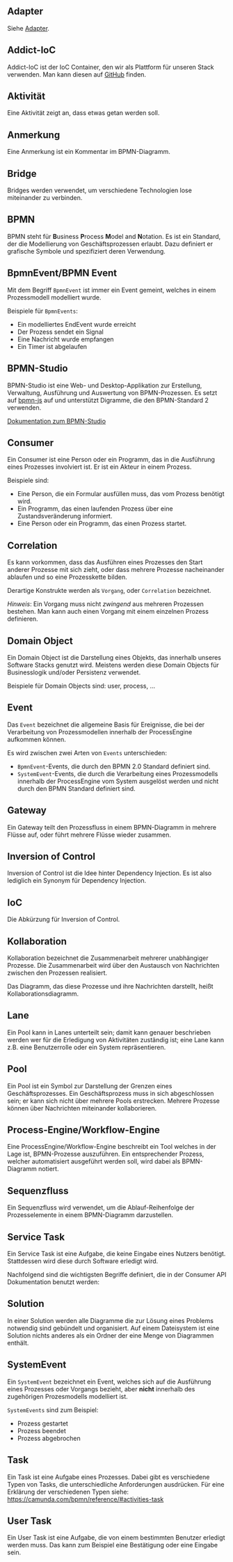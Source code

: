 ## Adapter

Siehe [Adapter](processengine/typescript/architektur/adapters.md).

## Addict-IoC

Addict-IoC ist der IoC Container, den wir als Plattform für unseren Stack
verwenden. Man kann diesen auf [GitHub](https://github.com/5minds/addict-ioc)
finden.

## Aktivität

Eine Aktivität zeigt an, dass etwas getan werden soll.

## Anmerkung

Eine Anmerkung ist ein Kommentar im BPMN-Diagramm.

## Bridge

Bridges werden verwendet, um verschiedene Technologien lose miteinander zu
verbinden.

## BPMN

BPMN steht für **B**usiness **P**rocess **M**odel and **N**otation. Es ist ein
Standard, der die Modellierung von Geschäftsprozessen erlaubt. Dazu definiert er
grafische Symbole und spezifiziert deren Verwendung.

## BpmnEvent/BPMN Event

Mit dem Begriff `BpmnEvent` ist immer ein Event gemeint, welches in einem
Prozessmodell modelliert wurde.

Beispiele für `BpmnEvents`:

* Ein modelliertes EndEvent wurde erreicht
* Der Prozess sendet ein Signal
* Eine Nachricht wurde empfangen
* Ein Timer ist abgelaufen

## BPMN-Studio

BPMN-Studio ist eine Web- und Desktop-Applikation zur Erstellung, Verwaltung,
Ausführung und Auswertung von BPMN-Prozessen. Es setzt auf
[bpmn-js](https://github.com/bpmn-io/bpmn-js)
auf und unterstützt Digramme, die den BPMN-Standard 2 verwenden.

[Dokumentation zum BPMN-Studio](bpmn-studio/ueberblick.md)

## Consumer

Ein Consumer ist eine Person oder ein Programm, das in die Ausführung
eines Prozesses involviert ist. Er ist ein Akteur in einem Prozess.

Beispiele sind:

* Eine Person, die ein Formular ausfüllen muss, das vom Prozess benötigt wird.
* Ein Programm, das einen laufenden Prozess über eine Zustandsveränderung
  informiert.
* Eine Person oder ein Programm, das einen Prozess startet.

## Correlation

Es kann vorkommen, dass das Ausführen eines Prozesses den Start anderer
Prozesse mit sich zieht, oder dass mehrere Prozesse nacheinander ablaufen
und so eine Prozesskette bilden.

Derartige Konstrukte werden als `Vorgang`, oder `Correlation` bezeichnet.

_Hinweis_: Ein Vorgang muss nicht _zwingend_ aus mehreren Prozessen bestehen.
Man kann auch einen Vorgang mit einem einzelnen Prozess definieren.

## Domain Object

Ein Domain Object ist die Darstellung eines Objekts, das innerhalb unseres
Software Stacks genutzt wird. Meistens werden diese Domain Objects für
Businesslogik und/oder Persistenz verwendet.

Beispiele für Domain Objects sind: user, process, ...

## Event

Das `Event` bezeichnet die allgemeine Basis für Ereignisse, die bei der
Verarbeitung von Prozessmodellen innerhalb der ProcessEngine aufkommen können.

Es wird zwischen zwei Arten von `Events` unterschieden:

* `BpmnEvent`-Events, die durch den BPMN 2.0 Standard definiert sind.
* `SystemEvent`-Events, die durch die Verarbeitung eines Prozessmodells
  innerhalb der ProcessEngine vom System ausgelöst werden und nicht durch
  den BPMN Standard definiert sind.

## Gateway

Ein Gateway teilt den Prozessfluss in einem BPMN-Diagramm in mehrere Flüsse auf,
oder führt mehrere Flüsse wieder zusammen.

## Inversion of Control

Inversion of Control ist die Idee hinter Dependency Injection. Es ist also
lediglich ein Synonym für Dependency Injection.

## IoC

Die Abkürzung für Inversion of Control.

## Kollaboration

Kollaboration bezeichnet die Zusammenarbeit mehrerer unabhängiger Prozesse. Die
Zusammenarbeit wird über den Austausch von Nachrichten zwischen den Prozessen
realisiert.

Das Diagramm, das diese Prozesse und ihre Nachrichten darstellt, heißt
Kollaborationsdiagramm.

## Lane

Ein Pool kann in Lanes unterteilt sein; damit kann genauer beschrieben werden
wer für die Erledigung von Aktivitäten zuständig ist; eine Lane kann z.B. eine
Benutzerrolle oder ein System repräsentieren.

## Pool

Ein Pool ist ein Symbol zur Darstellung der Grenzen eines Geschäftsprozesses.
Ein Geschäftsprozess muss in sich abgeschlossen sein; er kann sich nicht über
mehrere Pools erstrecken. Mehrere Prozesse können über Nachrichten miteinander
kollaborieren.

## Process-Engine/Workflow-Engine

Eine ProcessEngine/Workflow-Engine beschreibt ein Tool welches in der Lage ist,
BPMN-Prozesse auszuführen. Ein entsprechender Prozess, welcher automatisiert
ausgeführt werden soll, wird dabei als BPMN-Diagramm notiert.

## Sequenzfluss

Ein Sequenzfluss wird verwendet, um die Ablauf-Reihenfolge der Prozesselemente
in einem BPMN-Diagramm darzustellen.

## Service Task

Ein Service Task ist eine Aufgabe, die keine Eingabe eines Nutzers benötigt.
Stattdessen wird diese durch Software erledigt wird.

Nachfolgend sind die wichtigsten Begriffe definiert, die in der Consumer API
Dokumentation benutzt werden:

## Solution

In einer Solution werden alle Diagramme die zur Lösung eines Problems notwendig sind
gebündelt und organisiert. Auf einem Dateisystem ist eine Solution nichts
anderes als ein Ordner der eine Menge von Diagrammen enthält.

## SystemEvent

Ein `SystemEvent` bezeichnet ein Event, welches sich auf die Ausführung eines
Prozesses oder Vorgangs bezieht, aber **nicht** innerhalb des zugehörigen
Prozesmodells modelliert ist.

`SystemEvents` sind zum Beispiel:

* Prozess gestartet
* Prozess beendet
* Prozess abgebrochen

## Task

Ein Task ist eine Aufgabe eines Prozesses. Dabei gibt es verschiedene Typen von
Tasks, die unterschiedliche Anforderungen ausdrücken. Für eine Erklärung der
verschiedenen Typen siehe: https://camunda.com/bpmn/reference/#activities-task

## User Task

Ein User Task ist eine Aufgabe, die von einem bestimmten Benutzer erledigt
werden muss. Das kann zum Beispiel eine Bestätigung oder eine Eingabe sein.
